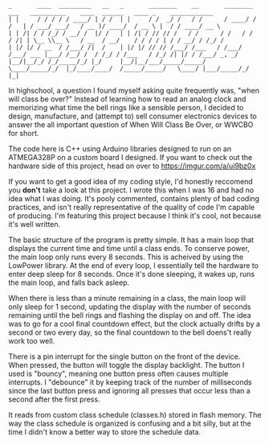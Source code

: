     _       ____  _________   __   _       ________    __       ________    ___   __________    ____  ______   ____ _    ____________
    | |     / / / / / ____/ | / /  | |     / /  _/ /   / /      / ____/ /   /   | / ___/ ___/   / __ )/ ____/  / __ \ |  / / ____/ __ \
    | | /| / / /_/ / __/ /  |/ /   | | /| / // // /   / /      / /   / /   / /| | \__ \\__ \   / __  / __/    / / / / | / / __/ / /_/ /
    | |/ |/ / __  / /___/ /|  /    | |/ |/ // // /___/ /___   / /___/ /___/ ___ |___/ /__/ /  / /_/ / /___   / /_/ /| |/ / /___/ _, _/
    |__/|__/_/ /_/_____/_/ |_/     |__/|__/___/_____/_____/   \____/_____/_/  |_/____/____/  /_____/_____/   \____/ |___/_____/_/ |_|
  
  
In highschool, a question I found myself asking quite frequently was, "when will class be over?" Instead of learning how to read an analog clock and memorizing what time the bell rings like a sensible person, I decided to design, manufacture, and (attempt to) sell consumer electronics devices to answer the all important question of When Will Class Be Over, or WWCBO for short.

The code here is C++ using Arduino libraries designed to run on an ATMEGA328P on a custom board I designed. If you want to check out the hardware side of this project, head on over to https://imgur.com/a/ui9bz0x

If you want to get a good idea of my coding style, I'd honestly reccomend you **don't** take a look at this project. I wrote this when I was 16 and had no idea what I was doing. It's pooly commented, contains plenty of bad coding practices, and isn't really representative of the quality of code I'm capable of producing. I'm featuring this project because I think it's cool, not because it's well written.

The basic structure of the program is pretty simple. It has a main loop that displays the current time and time until a class ends. To conserve power, the main loop only runs every 8 seconds. This is acheived by using the LowPower library. At the end of every loop, I essentially tell the hardware to enter deep sleep for 8 seconds. Once it's done sleeping, it wakes up, runs the main loop, and falls back asleep.

When there is less than a minute remaining in a class, the main loop will only sleep for 1 second, updating the display with the number of seconds remaining until the bell rings and flashing the display on and off. The idea was to go for a cool final countdown effect, but the clock actually drifts by a second or two every day, so the final countdown to the bell doens't really work too well.

There is a pin interrupt for the single button on the front of the device. When pressed, the button will toggle the display backlight. The button I used is "bouncy", meaning one button press often causes multiple interrupts. I "debounce" it by keeping track of the number of milliseconds since the last button press and ignoring all presses that occur less than a second after the first press.

It reads from custom class schedule (classes.h) stored in flash memory. The way the class schedule is organized is confusing and a bit silly, but at the time I didn't know a better way to store the schedule data.
